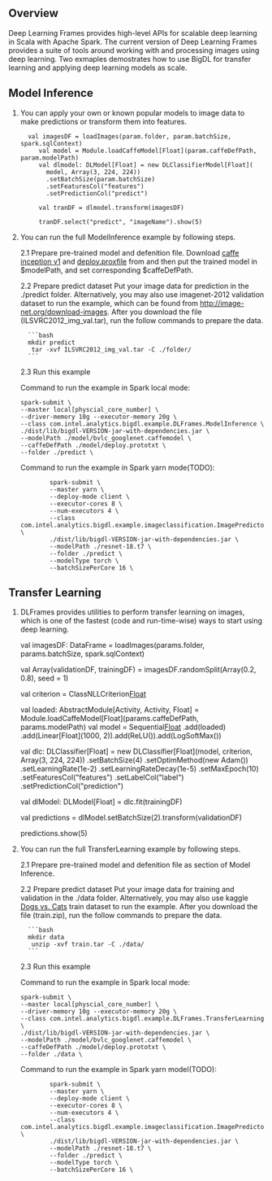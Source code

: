 ## Overview
   Deep Learning Frames provides high-level APIs for scalable deep learning in Scala with Apache Spark.
   The current version of Deep Learning Frames provides a suite of tools around working with and processing images using deep learning. 
   Two exmaples demostrates how to use BigDL for transfer learning and applying deep learning models as scale.

## Model Inference
   1. You can apply your own or known popular models to image data to make predictions or transform them into features.
            
            val imagesDF = loadImages(param.folder, param.batchSize, spark.sqlContext)
               val model = Module.loadCaffeModel[Float](param.caffeDefPath, param.modelPath)
               val dlmodel: DLModel[Float] = new DLClassifierModel[Float](
                 model, Array(3, 224, 224))
                 .setBatchSize(param.batchSize)
                 .setFeaturesCol("features")
                 .setPredictionCol("predict")
           
               val tranDF = dlmodel.transform(imagesDF)
           
               tranDF.select("predict", "imageName").show(5)
   
   2. You can run the full ModelInference example by following steps.
        
        2.1 Prepare pre-trained model and defenition file.
        Download [caffe inception v1](http://dl.caffe.berkeleyvision.org/bvlc_googlenet.caffemodel) and [deploy.proxfile](https://github.com/BVLC/caffe/blob/master/models/bvlc_googlenet/deploy.prototxt) from 
        and then put the trained model in $modelPath, and set corresponding $caffeDefPath.
   
        2.2 Prepare predict dataset
        Put your image data for prediction in the ./predict folder. Alternatively, you may also use imagenet-2012 validation dataset to run the example, which can be found from <http://image-net.org/download-images>. After you download the file (ILSVRC2012_img_val.tar), run the follow commands to prepare the data.
    
            ```bash
            mkdir predict
             tar -xvf ILSVRC2012_img_val.tar -C ./folder/
            ```
  
        2.3 Run this example

        Command to run the example in Spark local mode:
        ```
        spark-submit \
        --master local[physcial_core_number] \
        --driver-memory 10g --executor-memory 20g \
        --class com.intel.analytics.bigdl.example.DLFrames.ModelInference \
        ./dist/lib/bigdl-VERSION-jar-with-dependencies.jar \
        --modelPath ./model/bvlc_googlenet.caffemodel \
        --caffeDefPath ./model/deploy.prototxt \
        --folder ./predict \
        ```

        Command to run the example in Spark yarn mode(TODO):
        ```
                spark-submit \
                --master yarn \
                --deploy-mode client \
                --executor-cores 8 \
                --num-executors 4 \
                --class com.intel.analytics.bigdl.example.imageclassification.ImagePredictor \
                ./dist/lib/bigdl-VERSION-jar-with-dependencies.jar \
                --modelPath ./resnet-18.t7 \
                --folder ./predict \
                --modelType torch \
                --batchSizePerCore 16 \
        ```
## Transfer Learning 
   1. DLFrames provides utilities to perform transfer learning on images, which is one of the fastest (code and run-time-wise) ways to start using deep learning.             
         
         val imagesDF: DataFrame = loadImages(params.folder, params.batchSize, spark.sqlContext)
   
         val Array(validationDF, trainingDF) = imagesDF.randomSplit(Array(0.2, 0.8), seed = 1)
   
         val criterion = ClassNLLCriterion[Float]()
   
         val loaded: AbstractModule[Activity, Activity, Float] = Module.loadCaffeModel[Float](params.caffeDefPath, params.modelPath)
         val model = Sequential[Float]()
           .add(loaded)
           .add(Linear[Float](1000, 2)).add(ReLU()).add(LogSoftMax())
   
         val dlc: DLClassifier[Float] = new DLClassifier[Float](model, criterion, Array(3, 224, 224))
           .setBatchSize(4)
           .setOptimMethod(new Adam())
           .setLearningRate(1e-2)
           .setLearningRateDecay(1e-5)
           .setMaxEpoch(10)
           .setFeaturesCol("features")
           .setLabelCol("label")
           .setPredictionCol("prediction")
      
         val dlModel: DLModel[Float] = dlc.fit(trainingDF)
      
         val predictions = dlModel.setBatchSize(2).transform(validationDF)
   
         predictions.show(5)
         
   2. You can run the full TransferLearning example by following steps.
        
        2.1 Prepare pre-trained model and defenition file as section of Model Inference.
        
        2.2 Prepare predict dataset
        Put your image data for training and validation in the ./data folder. Alternatively, you may also use kaggle [Dogs vs. Cats](https://www.kaggle.com/c/dogs-vs-cats/data) train dataset to run the example. After you download the file (train.zip), run the follow commands to prepare the data.
    
            ```bash
            mkdir data
             unzip -xvf train.tar -C ./data/
            ```
  
        2.3 Run this example

        Command to run the example in Spark local mode:
        ```
        spark-submit \
        --master local[physcial_core_number] \
        --driver-memory 10g --executor-memory 20g \
        --class com.intel.analytics.bigdl.example.DLFrames.TransferLearning \
        ./dist/lib/bigdl-VERSION-jar-with-dependencies.jar \
        --modelPath ./model/bvlc_googlenet.caffemodel \
        --caffeDefPath ./model/deploy.prototxt \
        --folder ./data \
        ```

        Command to run the example in Spark yarn modeI(TODO):
        ```
                spark-submit \
                --master yarn \
                --deploy-mode client \
                --executor-cores 8 \
                --num-executors 4 \
                --class com.intel.analytics.bigdl.example.imageclassification.ImagePredictor \
                ./dist/lib/bigdl-VERSION-jar-with-dependencies.jar \
                --modelPath ./resnet-18.t7 \
                --folder ./predict \
                --modelType torch \
                --batchSizePerCore 16 \
        ```